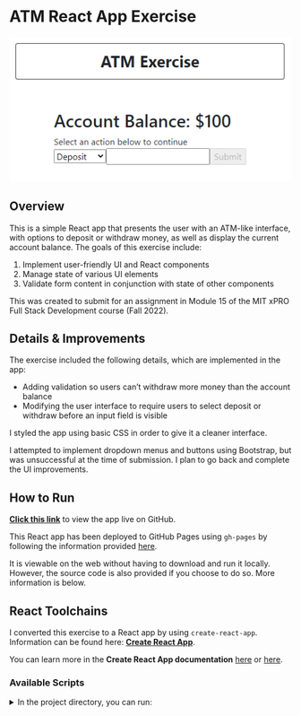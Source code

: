 # ATM React App Exercise

![screenshot](/screenshot.png)

## Overview

This is a simple React app that presents the user with an ATM-like interface, with options to deposit or withdraw money, as well as display the current account balance. The goals of this exercise include:

1. Implement user-friendly UI and React components
2. Manage state of various UI elements
3. Validate form content in conjunction with state of other components

This was created to submit for an assignment in Module 15 of the MIT xPRO Full Stack Development course (Fall 2022).

## Details & Improvements

The exercise included the following details, which are implemented in the app:

- Adding validation so users can’t withdraw more money than the account balance
- Modifying the user interface to require users to select deposit or withdraw before an input field is visible

I styled the app using basic CSS in order to give it a cleaner interface.

I attempted to implement dropdown menus and buttons using Bootstrap, but was unsuccessful at the time of submission. I plan to go back and complete the UI improvements.

## How to Run

[**Click this link**](https://zikman23.github.io/atm-react-app/) to view the app live on GitHub.

This React app has been deployed to GitHub Pages using `gh-pages` by following the information provided [here](https://github.com/gitname/react-gh-pages).

It is viewable on the web without having to download and run it locally. However, the source code is also provided if you choose to do so. More information is below.

## React Toolchains

I converted this exercise to a React app by using `create-react-app`. Information can be found here: [**Create React App**](https://reactjs.org/docs/create-a-new-react-app.html).

You can learn more in the **Create React App documentation** [here](https://facebook.github.io/create-react-app/docs/getting-started) or [here](https://github.com/facebook/create-react-app).

### Available Scripts

<details>
<summary>In the project directory, you can run:</summary>

#### `npm start`

Runs the app in the development mode.\
Open [http://localhost:3000](http://localhost:3000) to view it in your browser.

The page will reload when you make changes.\
You may also see any lint errors in the console.

#### `npm test`

Launches the test runner in the interactive watch mode.\
See the section about [running tests](https://facebook.github.io/create-react-app/docs/running-tests) for more information.

#### `npm run build`

Builds the app for production to the `build` folder.\
It correctly bundles React in production mode and optimizes the build for the best performance.

The build is minified and the filenames include the hashes.\
Your app is ready to be deployed!

See the section about [deployment](https://facebook.github.io/create-react-app/docs/deployment) for more information.

</details>
